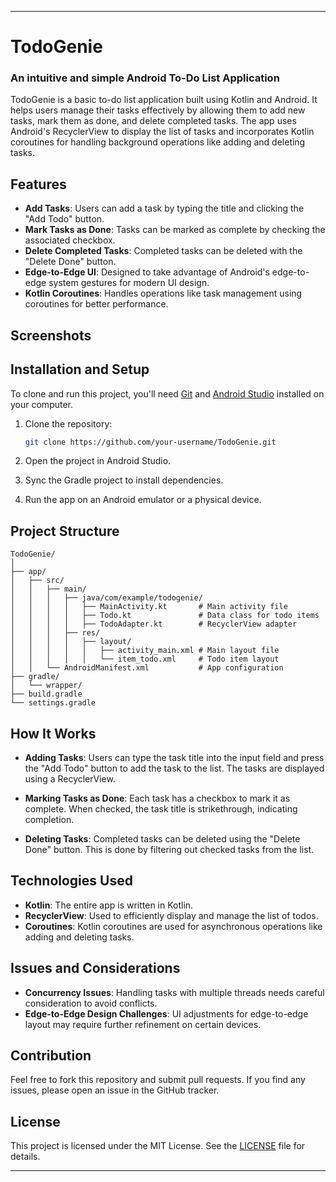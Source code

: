 
---

# TodoGenie

### An intuitive and simple Android To-Do List Application

TodoGenie is a basic to-do list application built using Kotlin and Android. It helps users manage their tasks effectively by allowing them to add new tasks, mark them as done, and delete completed tasks. The app uses Android's RecyclerView to display the list of tasks and incorporates Kotlin coroutines for handling background operations like adding and deleting tasks.

## Features

- **Add Tasks**: Users can add a task by typing the title and clicking the "Add Todo" button.
- **Mark Tasks as Done**: Tasks can be marked as complete by checking the associated checkbox.
- **Delete Completed Tasks**: Completed tasks can be deleted with the "Delete Done" button.
- **Edge-to-Edge UI**: Designed to take advantage of Android's edge-to-edge system gestures for modern UI design.
- **Kotlin Coroutines**: Handles operations like task management using coroutines for better performance.

## Screenshots



## Installation and Setup

To clone and run this project, you'll need [Git](https://git-scm.com) and [Android Studio](https://developer.android.com/studio) installed on your computer.

1. Clone the repository:
   ```bash
   git clone https://github.com/your-username/TodoGenie.git
   ```

2. Open the project in Android Studio.

3. Sync the Gradle project to install dependencies.

4. Run the app on an Android emulator or a physical device.

## Project Structure

```
TodoGenie/
│
├── app/
│   ├── src/
│   │   ├── main/
│   │   │   ├── java/com/example/todogenie/
│   │   │   │   ├── MainActivity.kt       # Main activity file
│   │   │   │   ├── Todo.kt               # Data class for todo items
│   │   │   │   ├── TodoAdapter.kt        # RecyclerView adapter
│   │   │   ├── res/
│   │   │   │   ├── layout/
│   │   │   │   │   ├── activity_main.xml # Main layout file
│   │   │   │   │   └── item_todo.xml     # Todo item layout
│   │   └── AndroidManifest.xml           # App configuration
├── gradle/
│   └── wrapper/
├── build.gradle
└── settings.gradle
```

## How It Works

- **Adding Tasks**: Users can type the task title into the input field and press the "Add Todo" button to add the task to the list. The tasks are displayed using a RecyclerView.
  
- **Marking Tasks as Done**: Each task has a checkbox to mark it as complete. When checked, the task title is strikethrough, indicating completion.

- **Deleting Tasks**: Completed tasks can be deleted using the "Delete Done" button. This is done by filtering out checked tasks from the list.

## Technologies Used

- **Kotlin**: The entire app is written in Kotlin.
- **RecyclerView**: Used to efficiently display and manage the list of todos.
- **Coroutines**: Kotlin coroutines are used for asynchronous operations like adding and deleting tasks.

## Issues and Considerations

- **Concurrency Issues**: Handling tasks with multiple threads needs careful consideration to avoid conflicts.
- **Edge-to-Edge Design Challenges**: UI adjustments for edge-to-edge layout may require further refinement on certain devices.

## Contribution

Feel free to fork this repository and submit pull requests. If you find any issues, please open an issue in the GitHub tracker.

## License

This project is licensed under the MIT License. See the [LICENSE](LICENSE) file for details.

---
